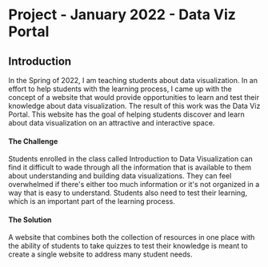 # Project - January 2022 - Data Viz Portal

## Introduction

In the Spring of 2022, I am teaching students about data visualization. In an effort to help students with the learning process, I came up with the concept of a website that would provide opportunities to learn and test their knowledge about data visualization. The result of this work was the Data Viz Portal. This website has the goal of helping students discover and learn about data visualization on an attractive and interactive space.

#### The Challenge

Students enrolled in the class called Introduction to Data Visualization can find it difficult to wade through all the information that is available to them about understanding and building data visualizations. They can feel overwhelmed if there's either too much information or it's not organized in a way that is easy to understand. Students also need to test their learning, which is an important part of the learning process.

#### The Solution

A website that combines both the collection of resources in one place with the ability of students to take quizzes to test their knowledge is meant to create a single website to address many student needs.
